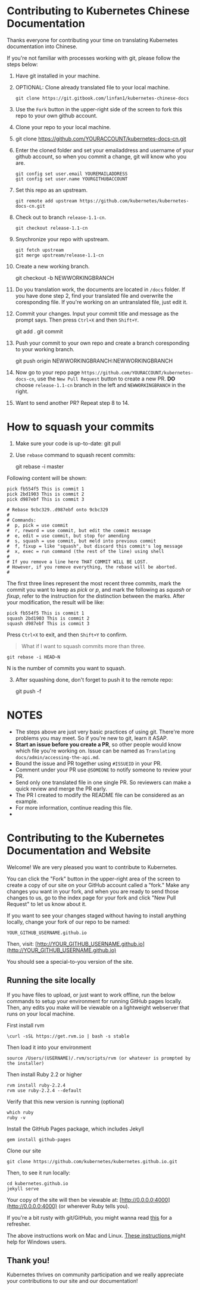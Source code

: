 # Contributing to Kubernetes Chinese Documentation

Thanks everyone for contributing your time on translating Kubernetes documentation into Chinese.

If you're not familiar with processes working with git, please follow the steps below:

 1. Have git installed in your machine.
 2. OPTIONAL: Clone already translated file to your local machine.

        git clone https://git.gitbook.com/linfan1/kubernetes-chinese-docs 

 3. Use the `Fork` button in the upper-right side of the screen to fork this repo to your own github account.
 4. Clone your repo to your local machine.
 5. git clone https://github.com/YOURACCOUNT/kubernetes-docs-cn.git
 6. Enter the cloned folder and set your emailaddress and username of your github account, so when you commit a change, git will know who you are.

        git config set user.email YOUREMAILADDRESS
        git config set user.name YOURGITHUBACCOUNT

 7. Set this repo as an upstream.

        git remote add upstream https://github.com/kubernetes/kubernetes-docs-cn.git

 8. Check out to branch `release-1.1-cn`.

        git checkout release-1.1-cn

 9. Snychronize your repo with upstream.

        git fetch upstream
        git merge upstream/release-1.1-cn

 10. Create a new working branch.

        git checkout -b NEWWORKINGBRANCH

 11. Do you translation work, the documents are located in `/docs` folder. If you have done step 2, find your translated file and overwrite the coresponding file. If you're working on an untranslated file, just edit it.
 12. Commit your changes. Input your commit title and message as the prompt says. Then press `Ctrl+X` and then `Shift+Y`.

        git add .
        git commit

 13. Push your commit to your own repo and create a branch coresponding to your working branch.

        git push origin NEWWORKINGBRANCH:NEWWORKINGBRANCH

 14. Now go to your repo page `https://github.com/YOURACCOUNT/kubernetes-docs-cn`, use the `New Pull Request` button to create a new PR. **DO** choose `release-1.1-cn` branch in the left and `NEWWORKINGBRANCH` in the right. 
 15. Want to send another PR? Repeat step 8 to 14.

# How to squash your commits

1. Make sure your code is up-to-date: git pull
2. Use `rebase` command to squash recent commits:

	git rebase -i master

Following content will be shown:

	pick fb554f5 This is commit 1
	pick 2bd1903 This is commit 2
	pick d987ebf This is commit 3

	# Rebase 9cbc329..d987ebf onto 9cbc329
	#
	# Commands:
	#  p, pick = use commit
	#  r, reword = use commit, but edit the commit message
	#  e, edit = use commit, but stop for amending
	#  s, squash = use commit, but meld into previous commit
	#  f, fixup = like "squash", but discard this commit's log message
	#  x, exec = run command (the rest of the line) using shell
	#
	# If you remove a line here THAT COMMIT WILL BE LOST.
	# However, if you remove everything, the rebase will be aborted.
	#
	
The first three lines represent the most recent three commits, mark the commit you want to keep as *pick* or *p*, and mark the following as *squash* or *fixup*, refer to the instruction for the distinction between the marks.
After your modification, the result will be like:

	pick fb554f5 This is commit 1
	squash 2bd1903 This is commit 2
	squash d987ebf This is commit 3

Press `Ctrl+X` to exit, and then `Shift+Y` to confirm.

>What if I want to squash commits more than three.

	git rebase -i HEAD~N

N is the number of commits you want to squash.

3. After squashing done, don't forget to push it to the remote repo:

	git push -f

# NOTES
- The steps above are just very basic practices of using git. There're more problems you may meet. So if you're new to git, learn it ASAP.
- **Start an issue before you create a PR**, so other people would know which file you're working on. Issue can be named as `Translating docs/admin/accessing-the-api.md`.
- Bound the issue and PR together using `#ISSUEID` in your PR.
- Comment under your PR use `@SOMEONE` to notify someone to review your PR.
- Send only one translated file in one single PR. So reviewers can make a quick review and merge the PR early.
- The PR I created to modify the README file can be considered as an example.
- For more information, continue reading this file.
- 


# Contributing to the Kubernetes Documentation and Website

Welcome! We are very pleased you want to contribute to Kubernetes.

You can click the "Fork" button in the upper-right area of the screen to create a copy of our site on your GitHub account called a "fork." Make any changes you want in your fork, and when you are ready to send those changes to us, go to the index page for your fork and click "New Pull Request" to let us know about it.

If you want to see your changes staged without having to install anything locally,
change your fork of our repo to be named:

    YOUR_GITHUB_USERNAME.github.io

Then, visit: [http://YOUR_GITHUB_USERNAME.github.io](http://YOUR_GITHUB_USERNAME.github.io)

You should see a special-to-you version of the site. 

## Running the site locally

If you have files to upload, or just want to work offline, run the below commands to setup
your environment for running GitHub pages locally. Then, any edits you make will be viewable
on a lightweight webserver that runs on your local machine.

First install rvm

	\curl -sSL https://get.rvm.io | bash -s stable

Then load it into your environment

	source /Users/(USERNAME)/.rvm/scripts/rvm (or whatever is prompted by the installer)

Then install Ruby 2.2 or higher

	rvm install ruby-2.2.4
	rvm use ruby-2.2.4 --default
	
Verify that this new version is running (optional)

	which ruby
	ruby -v
	
Install the GitHub Pages package, which includes Jekyll

	gem install github-pages

Clone our site

	git clone https://github.com/kubernetes/kubernetes.github.io.git

Then, to see it run locally:

	cd kubernetes.github.io
	jekyll serve

Your copy of the site will then be viewable at: [http://0.0.0.0:4000](http://0.0.0.0:4000)
(or wherever Ruby tells you).

If you're a bit rusty with git/GitHub, you might wanna read
[this](http://readwrite.com/2013/10/02/github-for-beginners-part-2) for a refresher.

The above instructions work on Mac and Linux.
[These instructions ](https://martinbuberl.com/blog/setup-jekyll-on-windows-and-host-it-on-github-pages/)
might help for Windows users. 

## Thank you!

Kubernetes thrives on community participation and we really appreciate your
contributions to our site and our documentation!
